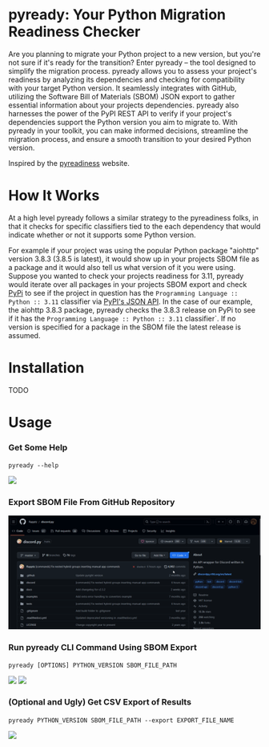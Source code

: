 # pyready: Your Python Migration Readiness Checker
Are you planning to migrate your Python project to a new version, but you're not sure if it's ready for the transition? Enter pyready – the tool designed to simplify the migration process. pyready allows you to assess your project's readiness by analyzing its dependencies and checking for compatibility with your target Python version. It seamlessly integrates with GitHub, utilizing the Software Bill of Materials (SBOM) JSON export to gather essential information about your projects dependencies. pyready also harnesses the power of the PyPI REST API to verify if your project's dependencies support the Python version you aim to migrate to. With pyready in your toolkit, you can make informed decisions, streamline the migration process, and ensure a smooth transition to your desired Python version.

Inspired by the [pyreadiness](https://pyreadiness.org/) website. 
# How It Works
At a high level pyready follows a similar strategy to the pyreadiness folks, in that it checks for specific classifiers tied to the each dependency that would indicate whether or not it supports some Python version. 

For example if your project was using the popular Python package "aiohttp" version 3.8.3 (3.8.5 is latest), it would show up in your projects SBOM file as a package and it would also tell us what version of it you were using. Suppose you wanted to check your projects readiness for 3.11, pyready would iterate over all packages in your projects SBOM export and check [PyPi](https://pypi.org/) to see if the project in question has the `Programming Language :: Python :: 3.11` classifier via [PyPI's JSON API](https://warehouse.pypa.io/api-reference/json.html). In the case of our example, the aiohttp 3.8.3 package, pyready checks the 3.8.3 release on PyPi to see if it has the `Programming Language :: Python :: 3.11` classifier`. If no version is specified for a package in the SBOM file the latest release is assumed.

# Installation
TODO

# Usage
### Get Some Help
`pyready --help`

![](https://i.imgur.com/9roLv54.png)
### Export SBOM File From GitHub Repository
![asdf](examples/hl4LlZE.gif)
### Run pyready CLI Command Using SBOM Export
`pyready [OPTIONS] PYTHON_VERSION SBOM_FILE_PATH`

![](examples/ha3svSU.gif)
![](https://i.imgur.com/8g8ddJs.png)
### (Optional and Ugly) Get CSV Export of Results
`pyready PYTHON_VERSION SBOM_FILE_PATH --export EXPORT_FILE_NAME`

![](https://i.imgur.com/R1F24id.png)

